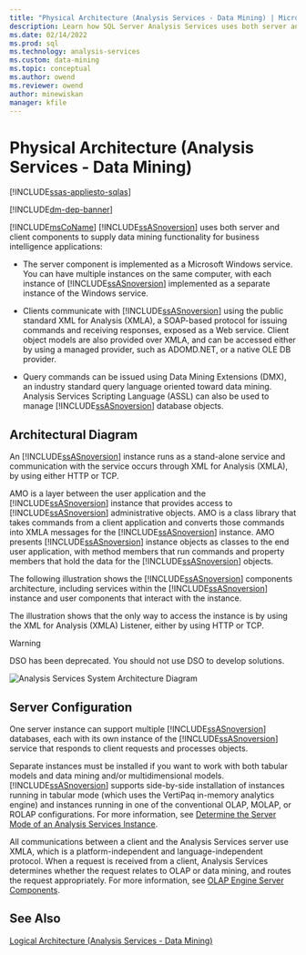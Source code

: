 ```yaml
---
title: "Physical Architecture (Analysis Services - Data Mining) | Microsoft Docs"
description: Learn how SQL Server Analysis Services uses both server and client components to supply data mining functionality for business intelligence applications.
ms.date: 02/14/2022
ms.prod: sql
ms.technology: analysis-services
ms.custom: data-mining
ms.topic: conceptual
ms.author: owend
ms.reviewer: owend
author: minewiskan
manager: kfile
---
```

# Physical Architecture (Analysis Services - Data Mining)
[!INCLUDE[ssas-appliesto-sqlas](../includes/ssas-appliesto-sqlas.md)]

[!INCLUDE[dm-dep-banner](../includes/dm-dep-banner.md)]

  [!INCLUDE[msCoName](../includes/msconame-md.md)] [!INCLUDE[ssASnoversion](../includes/ssasnoversion-md.md)] uses both server and client components to supply data mining functionality for business intelligence applications:  
  
-   The server component is implemented as a Microsoft Windows service. You can have multiple instances on the same computer, with each instance of [!INCLUDE[ssASnoversion](../includes/ssasnoversion-md.md)] implemented as a separate instance of the Windows service.  
  
-   Clients communicate with [!INCLUDE[ssASnoversion](../includes/ssasnoversion-md.md)] using the public standard XML for Analysis (XMLA), a SOAP-based protocol for issuing commands and receiving responses, exposed as a Web service. Client object models are also provided over XMLA, and can be accessed either by using a managed provider, such as ADOMD.NET, or a native OLE DB provider.  
  
-   Query commands can be issued using Data Mining Extensions (DMX), an industry standard query language oriented toward data mining. Analysis Services Scripting Language (ASSL) can also be used to manage [!INCLUDE[ssASnoversion](../includes/ssasnoversion-md.md)] database objects.  
  
## Architectural Diagram  
 An [!INCLUDE[ssASnoversion](../includes/ssasnoversion-md.md)] instance runs as a stand-alone service and communication with the service occurs through XML for Analysis (XMLA), by using either HTTP or TCP.  
  
 AMO is a layer between the user application and the [!INCLUDE[ssASnoversion](../includes/ssasnoversion-md.md)] instance that provides access to [!INCLUDE[ssASnoversion](../includes/ssasnoversion-md.md)] administrative objects. AMO is a class library that takes commands from a client application and converts those commands into XMLA messages for the [!INCLUDE[ssASnoversion](../includes/ssasnoversion-md.md)] instance. AMO presents [!INCLUDE[ssASnoversion](../includes/ssasnoversion-md.md)] instance objects as classes to the end user application, with method members that run commands and property members that hold the data for the [!INCLUDE[ssASnoversion](../includes/ssasnoversion-md.md)] objects.  
  
 The following illustration shows the [!INCLUDE[ssASnoversion](../includes/ssasnoversion-md.md)] components architecture, including services within the [!INCLUDE[ssASnoversion](../includes/ssasnoversion-md.md)] instance and user components that interact with the instance.  
  
 The illustration shows that the only way to access the instance is by using the XML for Analysis (XMLA) Listener, either by using HTTP or TCP.  
  
> [!WARNING]  
>  DSO has been deprecated. You should not use DSO to develop solutions.  
  
 ![Analysis Services System Architecture Diagram](../../analysis-services/data-mining/media/analysisservicessystemarchitecture.png "Analysis Services System Architecture Diagram")  
  
## Server Configuration  
 One server instance can support multiple [!INCLUDE[ssASnoversion](../includes/ssasnoversion-md.md)] databases, each with its own instance of the [!INCLUDE[ssASnoversion](../includes/ssasnoversion-md.md)] service that responds to client requests and processes objects.  
  
 Separate instances must be installed if you want to work with both tabular models and data mining and/or multidimensional models. [!INCLUDE[ssASnoversion](../includes/ssasnoversion-md.md)] supports side-by-side installation of instances running in tabular mode (which uses the VertiPaq in-memory analytics engine) and instances running in one of the conventional OLAP, MOLAP, or ROLAP configurations. For more information, see [Determine the Server Mode of an Analysis Services Instance](../../analysis-services/instances/determine-the-server-mode-of-an-analysis-services-instance.md).  
  
 All communications between a client and the Analysis Services server use XMLA, which is a platform-independent and language-independent protocol. When a request is received from a client, Analysis Services determines whether the request relates to OLAP or data mining, and routes the request appropriately. For more information, see [OLAP Engine Server Components](../../analysis-services/multidimensional-models/olap-physical/olap-engine-server-components.md).  
  
## See Also  
 [Logical Architecture &#40;Analysis Services - Data Mining&#41;](../../analysis-services/data-mining/logical-architecture-analysis-services-data-mining.md)  
  
  

